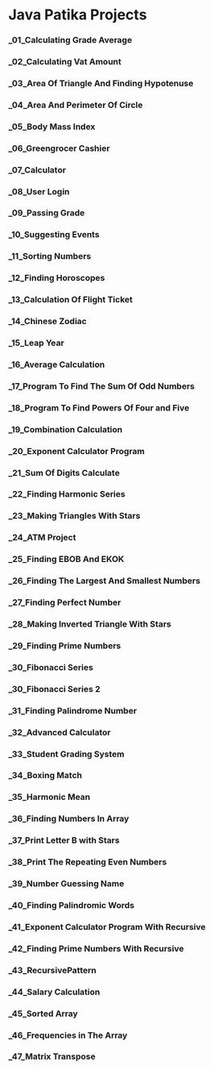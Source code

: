 # Java Patika Projects

### _01_Calculating Grade Average
### _02_Calculating Vat Amount
### _03_Area Of Triangle And Finding Hypotenuse
### _04_Area And Perimeter Of Circle
### _05_Body Mass Index
### _06_Greengrocer Cashier
### _07_Calculator
### _08_User Login
### _09_Passing Grade
### _10_Suggesting Events
### _11_Sorting Numbers
### _12_Finding Horoscopes
### _13_Calculation Of Flight Ticket
### _14_Chinese Zodiac
### _15_Leap Year
### _16_Average Calculation
### _17_Program To Find The Sum Of Odd Numbers
### _18_Program To Find Powers Of Four and Five
### _19_Combination Calculation
### _20_Exponent Calculator Program
### _21_Sum Of Digits Calculate
### _22_Finding Harmonic Series
### _23_Making Triangles With Stars
### _24_ATM Project
### _25_Finding EBOB And EKOK
### _26_Finding The Largest And Smallest Numbers
### _27_Finding Perfect Number
### _28_Making Inverted Triangle With Stars
### _29_Finding Prime Numbers
### _30_Fibonacci Series
### _30_Fibonacci Series 2
### _31_Finding Palindrome Number
### _32_Advanced Calculator
### _33_Student Grading System
### _34_Boxing Match
### _35_Harmonic Mean
### _36_Finding Numbers In Array
### _37_Print Letter B with Stars
### _38_Print The Repeating Even Numbers
### _39_Number Guessing Name
### _40_Finding Palindromic Words
### _41_Exponent Calculator Program With Recursive
### _42_Finding Prime Numbers With Recursive
### _43_RecursivePattern
### _44_Salary Calculation
### _45_Sorted Array
### _46_Frequencies in The Array
### _47_Matrix Transpose
